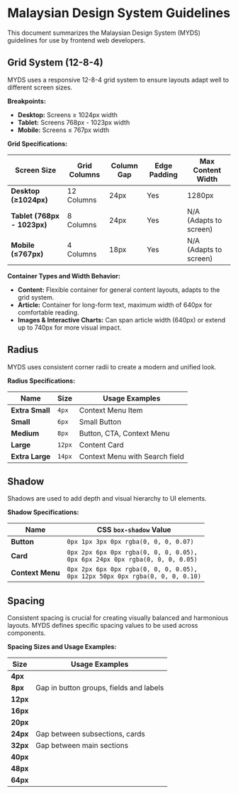 # Malaysian Design System Guidelines

This document summarizes the Malaysian Design System (MYDS) guidelines for use by frontend web developers.

## Grid System (12-8-4)

MYDS uses a responsive 12-8-4 grid system to ensure layouts adapt well to different screen sizes.

**Breakpoints:**

- **Desktop:**  Screens ≥ 1024px width
- **Tablet:** Screens 768px - 1023px width
- **Mobile:** Screens ≤ 767px width

**Grid Specifications:**

| Screen Size | Grid Columns | Column Gap | Edge Padding | Max Content Width |
|---|---|---|---|---|
| **Desktop (≥1024px)** | 12 Columns | 24px | Yes | 1280px |
| **Tablet (768px - 1023px)** | 8 Columns | 24px | Yes | N/A (Adapts to screen) |
| **Mobile (≤767px)** | 4 Columns | 18px | Yes | N/A (Adapts to screen) |

**Container Types and Width Behavior:**

- **Content:** Flexible container for general content layouts, adapts to the grid system.
- **Article:** Container for long-form text, maximum width of 640px for comfortable reading.
- **Images & Interactive Charts:** Can span article width (640px) or extend up to 740px for more visual impact.

## Radius

MYDS uses consistent corner radii to create a modern and unified look.

**Radius Specifications:**

| Name          | Size  | Usage Examples              |
|---------------|-------|------------------------------|
| **Extra Small** | `4px` | Context Menu Item            |
| **Small**       | `6px` | Small Button                 |
| **Medium**      | `8px` | Button, CTA, Context Menu     |
| **Large**       | `12px`| Content Card                 |
| **Extra Large** | `14px`| Context Menu with Search field |

## Shadow

Shadows are used to add depth and visual hierarchy to UI elements.

**Shadow Specifications:**

| Name           | CSS `box-shadow` Value                                    |
|----------------|------------------------------------------------------------|
| **Button**       | `0px 1px 3px 0px rgba(0, 0, 0, 0.07)`                    |
| **Card**         | `0px 2px 6px 0px rgba(0, 0, 0, 0.05),`<br>`0px 6px 24px 0px rgba(0, 0, 0, 0.05)` |
| **Context Menu** | `0px 2px 6px 0px rgba(0, 0, 0, 0.05),`<br>`0px 12px 50px 0px rgba(0, 0, 0, 0.10)` |

## Spacing

Consistent spacing is crucial for creating visually balanced and harmonious layouts. MYDS defines specific spacing values to be used across components.

**Spacing Sizes and Usage Examples:**

| Size  | Usage Examples                                |
|-------|------------------------------------------------|
| **4px**   |                                                |
| **8px**   | Gap in button groups, fields and labels        |
| **12px**  |                                                |
| **16px**  |                                                |
| **20px**  |                                                |
| **24px**  | Gap between subsections, cards              |
| **32px**  | Gap between main sections                     |
| **40px**  |                                                |
| **48px**  |                                                |
| **64px**  |                                                |